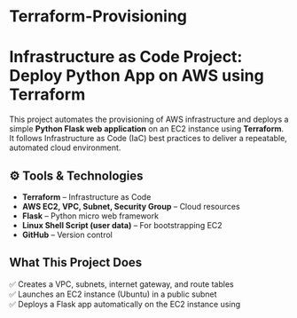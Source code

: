 # Terraform-Provisioning

# Infrastructure as Code Project: Deploy Python App on AWS using Terraform

This project automates the provisioning of AWS infrastructure and deploys a simple **Python Flask web application** on an EC2 instance using **Terraform**. It follows Infrastructure as Code (IaC) best practices to deliver a repeatable, automated cloud environment.

## ⚙️ Tools & Technologies

- **Terraform** – Infrastructure as Code
- **AWS EC2, VPC, Subnet, Security Group** – Cloud resources
- **Flask** – Python micro web framework
- **Linux Shell Script (user data)** – For bootstrapping EC2
- **GitHub** – Version control

##  What This Project Does

✅ Creates a VPC, subnets, internet gateway, and route tables  
✅ Launches an EC2 instance (Ubuntu) in a public subnet  
✅ Deploys a Flask app automatically on the EC2 instance using





